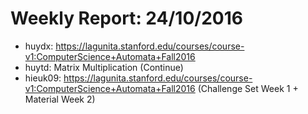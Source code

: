# Weekly Report: 24/10/2016


- huydx: https://lagunita.stanford.edu/courses/course-v1:ComputerScience+Automata+Fall2016
- huytd: Matrix Multiplication (Continue)
- hieuk09: https://lagunita.stanford.edu/courses/course-v1:ComputerScience+Automata+Fall2016 (Challenge Set Week 1 + Material Week 2)
